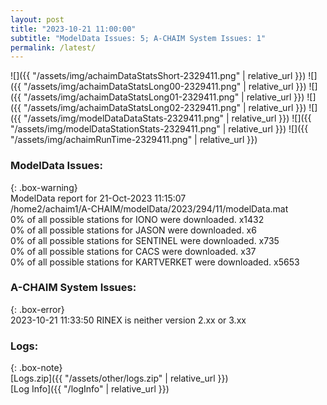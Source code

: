 ```yaml
---
layout: post
title: "2023-10-21 11:00:00"
subtitle: "ModelData Issues: 5; A-CHAIM System Issues: 1"
permalink: /latest/
---
```


![]({{ "/assets/img/achaimDataStatsShort-2329411.png" | relative_url }})
![]({{ "/assets/img/achaimDataStatsLong00-2329411.png" | relative_url }})
![]({{ "/assets/img/achaimDataStatsLong01-2329411.png" | relative_url }})
![]({{ "/assets/img/achaimDataStatsLong02-2329411.png" | relative_url }})
![]({{ "/assets/img/modelDataDataStats-2329411.png" | relative_url }})
![]({{ "/assets/img/modelDataStationStats-2329411.png" | relative_url }})
![]({{ "/assets/img/achaimRunTime-2329411.png" | relative_url }})


### ModelData Issues:  
  
{: .box-warning}  
 ModelData report for 21-Oct-2023 11:15:07   
 /home2/achaim1/A-CHAIM/modelData/2023/294/11/modelData.mat   
 0% of all possible stations for IONO were downloaded. x1432   
 0% of all possible stations for JASON were downloaded. x6   
 0% of all possible stations for SENTINEL were downloaded. x735   
 0% of all possible stations for CACS were downloaded. x37   
 0% of all possible stations for KARTVERKET were downloaded. x5653   
  
### A-CHAIM System Issues:  
  
{: .box-error}  
2023-10-21 11:33:50 RINEX is neither version 2.xx or 3.xx  

### Logs:  
  
{: .box-note}  
[Logs.zip]({{ "/assets/other/logs.zip" | relative_url }})  
[Log Info]({{ "/logInfo" | relative_url }})  
